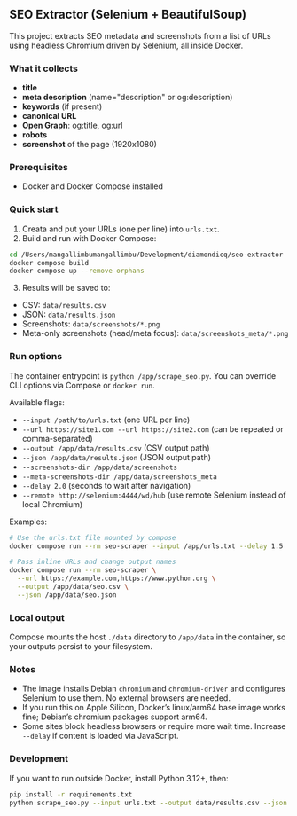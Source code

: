 ## SEO Extractor (Selenium + BeautifulSoup)

This project extracts SEO metadata and screenshots from a list of URLs using headless Chromium driven by Selenium, all inside Docker.

### What it collects

- **title**
- **meta description** (name="description" or og:description)
- **keywords** (if present)
- **canonical URL**
- **Open Graph**: og:title, og:url
- **robots**
- **screenshot** of the page (1920x1080)

### Prerequisites

- Docker and Docker Compose installed

### Quick start

1. Creata and put your URLs (one per line) into `urls.txt`.
2. Build and run with Docker Compose:

```bash
cd /Users/mangallimbumangallimbu/Development/diamondicq/seo-extractor
docker compose build
docker compose up --remove-orphans
```

3. Results will be saved to:

- CSV: `data/results.csv`
- JSON: `data/results.json`
- Screenshots: `data/screenshots/*.png`
- Meta-only screenshots (head/meta focus): `data/screenshots_meta/*.png`

### Run options

The container entrypoint is `python /app/scrape_seo.py`. You can override CLI options via Compose or `docker run`.

Available flags:

- `--input /path/to/urls.txt` (one URL per line)
- `--url https://site1.com --url https://site2.com` (can be repeated or comma-separated)
- `--output /app/data/results.csv` (CSV output path)
- `--json /app/data/results.json` (JSON output path)
- `--screenshots-dir /app/data/screenshots`
- `--meta-screenshots-dir /app/data/screenshots_meta`
- `--delay 2.0` (seconds to wait after navigation)
- `--remote http://selenium:4444/wd/hub` (use remote Selenium instead of local Chromium)

Examples:

```bash
# Use the urls.txt file mounted by compose
docker compose run --rm seo-scraper --input /app/urls.txt --delay 1.5

# Pass inline URLs and change output names
docker compose run --rm seo-scraper \
  --url https://example.com,https://www.python.org \
  --output /app/data/seo.csv \
  --json /app/data/seo.json
```

### Local output

Compose mounts the host `./data` directory to `/app/data` in the container, so your outputs persist to your filesystem.

### Notes

- The image installs Debian `chromium` and `chromium-driver` and configures Selenium to use them. No external browsers are needed.
- If you run this on Apple Silicon, Docker’s linux/arm64 base image works fine; Debian’s chromium packages support arm64.
- Some sites block headless browsers or require more wait time. Increase `--delay` if content is loaded via JavaScript.

### Development

If you want to run outside Docker, install Python 3.12+, then:

```bash
pip install -r requirements.txt
python scrape_seo.py --input urls.txt --output data/results.csv --json data/results.json --screenshots-dir data/screenshots
```
